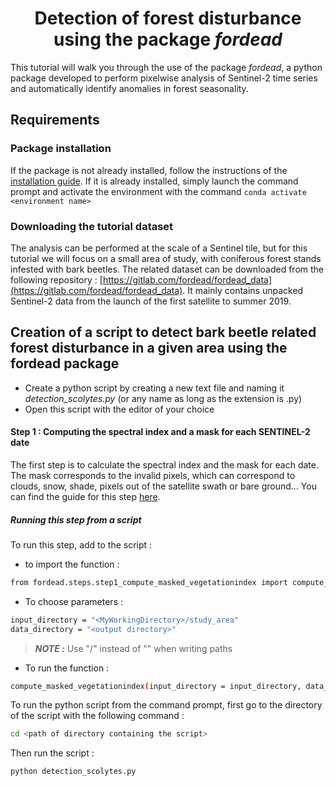 # <div align="center"> Detection of forest disturbance using the package _fordead_ </div>

This tutorial will walk you through the use of the package _fordead_, a python package developed to perform pixelwise analysis of Sentinel-2 time series and automatically identify anomalies in forest seasonality. 

## Requirements
### Package installation 
If the package is not already installed, follow the instructions of the [installation guide](https://fordead.gitlab.io/fordead_package/). 
If it is already installed, simply launch the command prompt and activate the environment with the command `conda activate <environment name>`

### Downloading the tutorial dataset

The analysis can be performed at the scale of a Sentinel tile, but for this tutorial we will focus on a small area of study, with coniferous forest stands infested with bark beetles. The related dataset can be downloaded from the following repository : [https://gitlab.com/fordead/fordead_data](https://gitlab.com/fordead/fordead_data). It mainly contains unpacked Sentinel-2 data from the launch of the first satellite to summer 2019. 

## Creation of a script to detect bark beetle related forest disturbance in a given area using the fordead package

- Create a python script by creating a new text file and naming it _detection_scolytes.py_ (or any name as long as the extension is .py)
- Open this script with the editor of your choice

#### Step 1 : Computing the spectral index and a mask for each SENTINEL-2 date

The first step is to calculate the spectral index and the mask for each date. The mask corresponds to the invalid pixels, which can correspond to clouds, snow, shade, pixels out of the satellite swath or bare ground...
You can find the guide for this step [here](https://fordead.gitlab.io/fordead_package/docs/user_guides/english/01_compute_masked_vegetationindex/).

##### Running this step from a script
To run this step, add to the script :
- to import the function :
```bash
from fordead.steps.step1_compute_masked_vegetationindex import compute_masked_vegetationindex
```
- To choose parameters :
```bash
input_directory = "<MyWorkingDirectory>/study_area"
data_directory = "<output directory>"
```
> **_NOTE :_** Use "/" instead of "\" when writing paths

- To run the function :
```bash
compute_masked_vegetationindex(input_directory = input_directory, data_directory = data_directory)
```
To run the python script from the command prompt, first go to the directory of the script with the following command :
```bash
cd <path of directory containing the script>
```
Then run the script :
```bash
python detection_scolytes.py
```

